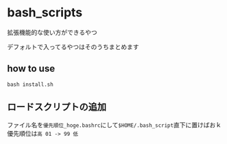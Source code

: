 # bash_scripts
拡張機能的な使い方ができるやつ  

デフォルトで入ってるやつはそのうちまとめます  

## how to use
`bash install.sh`

<!-- `bash_script/`を`$HOME/.bash_script`に移動  

```bash
while read -r f; do
  source $f
done < <(find ~/.bash_script/ -name "*.bashrc"| sort -r)
```
これを`.bashrc`に追記  
ログインしなおすか`source ~/.bashrc`すればおk -->

## ロードスクリプトの追加
ファイル名を`優先順位_hoge.bashrc`にして`$HOME/.bash_script`直下に置けばおｋ  
優先順位は`高 01 -> 99 低`  
